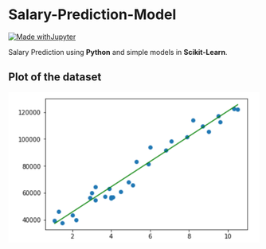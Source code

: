 # Salary-Prediction-Model

[![Made withJupyter](https://img.shields.io/badge/Made%20with-Jupyter-orange?style=for-the-badge&logo=Jupyter)](https://jupyter.org/try)

Salary Prediction using **Python** and simple models in **Scikit-Learn**.
## Plot of the dataset
![image](https://github.com/abhikalparya/Salary-Prediction-Model/blob/main/LinearReg%20Model.png)
